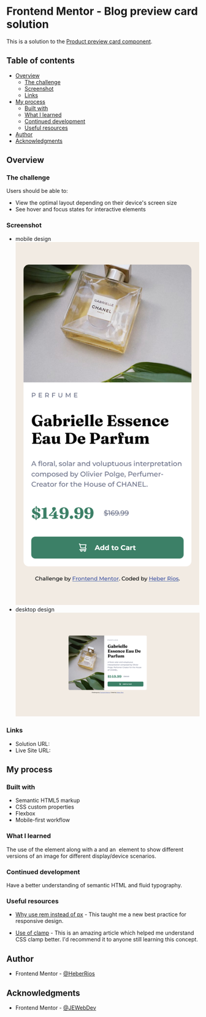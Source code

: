 # Frontend Mentor - Blog preview card solution

This is a solution to the [Product preview card component](https://www.frontendmentor.io/challenges/product-preview-card-component-GO7UmttRfa).

## Table of contents

-   [Overview](#overview)
    -   [The challenge](#the-challenge)
    -   [Screenshot](#screenshot)
    -   [Links](#links)
-   [My process](#my-process)
    -   [Built with](#built-with)
    -   [What I learned](#what-i-learned)
    -   [Continued development](#continued-development)
    -   [Useful resources](#useful-resources)
-   [Author](#author)
-   [Acknowledgments](#acknowledgments)

## Overview

### The challenge

Users should be able to:

-   View the optimal layout depending on their device's screen size
-   See hover and focus states for interactive elements

### Screenshot

-   mobile design ![](./images/screenshot-mobile.png)
-   desktop design ![](./images/screenshot-desktop.png)

### Links

-   Solution URL: [](https://github.com/HeberRios/product-preview-card-component)
-   Live Site URL: [](https://heberrios.github.io/product-preview-card-component/)

## My process

### Built with

-   Semantic HTML5 markup
-   CSS custom properties
-   Flexbox
-   Mobile-first workflow

### What I learned

The use of the <picture> element along with a <source> and an <img> element to show different
versions of an image for different display/device scenarios.

### Continued development

Have a better understanding of semantic HTML and fluid typography.

### Useful resources

-   [Why use rem instead of px](https://www.youtube.com/watch?v=xCSw6bPXZks) - This taught me
    a new best practice for responsive design.

-   [Use of clamp](https://www.youtube.com/watch?v=erqRw3E-vn4&t=202s) - This is an amazing article which helped me understand CSS clamp better. I'd recommend it to anyone still learning this concept.

## Author

-   Frontend Mentor - [@HeberRios](https://www.frontendmentor.io/profile/HeberRios)

## Acknowledgments

-   Frontend Mentor - [@JEWebDev](https://www.frontendmentor.io/profile/JEWebDev)
